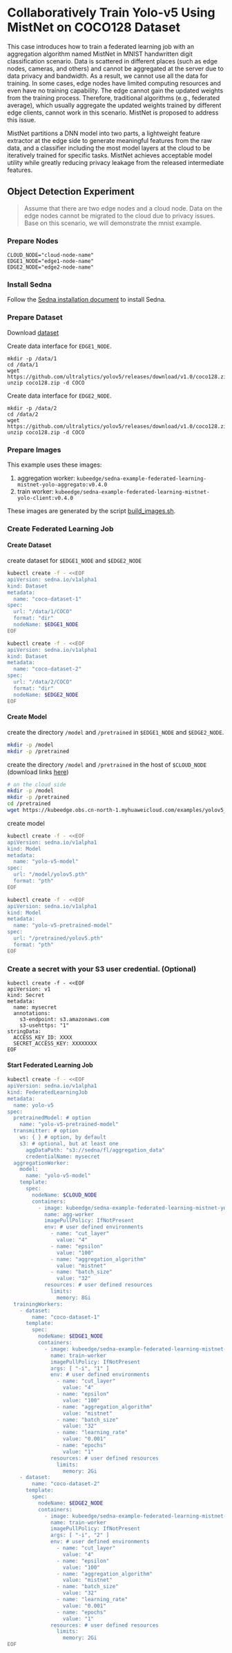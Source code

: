 # Collaboratively Train Yolo-v5 Using MistNet on COCO128 Dataset

This case introduces how to train a federated learning job with an aggregation algorithm named MistNet in MNIST
handwritten digit classification scenario. Data is scattered in different places (such as edge nodes, cameras, and
others) and cannot be aggregated at the server due to data privacy and bandwidth. As a result, we cannot use all the
data for training. In some cases, edge nodes have limited computing resources and even have no training capability. The
edge cannot gain the updated weights from the training process. Therefore, traditional algorithms (e.g., federated
average), which usually aggregate the updated weights trained by different edge clients, cannot work in this scenario.
MistNet is proposed to address this issue.

MistNet partitions a DNN model into two parts, a lightweight feature extractor at the edge side to generate meaningful
features from the raw data, and a classifier including the most model layers at the cloud to be iteratively trained for
specific tasks. MistNet achieves acceptable model utility while greatly reducing privacy leakage from the released
intermediate features.

## Object Detection Experiment

> Assume that there are two edge nodes and a cloud node. Data on the edge nodes cannot be migrated to the cloud due to privacy issues.
> Base on this scenario, we will demonstrate the mnist example.

### Prepare Nodes

```
CLOUD_NODE="cloud-node-name"
EDGE1_NODE="edge1-node-name"
EDGE2_NODE="edge2-node-name"
```

### Install Sedna

Follow the [Sedna installation document](/docs/setup/install.md) to install Sedna.

### Prepare Dataset

Download [dataset](https://github.com/ultralytics/yolov5/releases/download/v1.0/coco128.zip) 

Create data interface for ```EDGE1_NODE```.

```shell
mkdir -p /data/1
cd /data/1
wget https://github.com/ultralytics/yolov5/releases/download/v1.0/coco128.zip
unzip coco128.zip -d COCO
```

Create data interface for ```EDGE2_NODE```.

```shell
mkdir -p /data/2
cd /data/2
wget https://github.com/ultralytics/yolov5/releases/download/v1.0/coco128.zip
unzip coco128.zip -d COCO
```

### Prepare Images

This example uses these images:

1. aggregation worker: ```kubeedge/sedna-example-federated-learning-mistnet-yolo-aggregato:v0.4.0```
2. train worker: ```kubeedge/sedna-example-federated-learning-mistnet-yolo-client:v0.4.0```

These images are generated by the script [build_images.sh](/examples/build_image.sh).

### Create Federated Learning Job

#### Create Dataset

create dataset for `$EDGE1_NODE` and `$EDGE2_NODE`

```bash
kubectl create -f - <<EOF
apiVersion: sedna.io/v1alpha1
kind: Dataset
metadata:
  name: "coco-dataset-1"
spec:
  url: "/data/1/COCO"
  format: "dir"
  nodeName: $EDGE1_NODE
EOF
```

```bash
kubectl create -f - <<EOF
apiVersion: sedna.io/v1alpha1
kind: Dataset
metadata:
  name: "coco-dataset-2"
spec:
  url: "/data/2/COCO"
  format: "dir"
  nodeName: $EDGE2_NODE
EOF
```

#### Create Model
create the directory `/model` and `/pretrained` in `$EDGE1_NODE` and `$EDGE2_NODE`.
```bash
mkdir -p /model
mkdir -p /pretrained
```

create the directory `/model` and `/pretrained` in the host of `$CLOUD_NODE` (download links [here](https://kubeedge.obs.cn-north-1.myhuaweicloud.com/examples/yolov5_coco128_mistnet/yolov5.pth))


```bash
# on the cloud side
mkdir -p /model
mkdir -p /pretrained
cd /pretrained
wget https://kubeedge.obs.cn-north-1.myhuaweicloud.com/examples/yolov5_coco128_mistnet/yolov5.pth
```

create model

```bash
kubectl create -f - <<EOF
apiVersion: sedna.io/v1alpha1
kind: Model
metadata:
  name: "yolo-v5-model"
spec:
  url: "/model/yolov5.pth"
  format: "pth"
EOF

kubectl create -f - <<EOF
apiVersion: sedna.io/v1alpha1
kind: Model
metadata:
  name: "yolo-v5-pretrained-model"
spec:
  url: "/pretrained/yolov5.pth"
  format: "pth"
EOF
```

### Create a secret with your S3 user credential. (Optional)

```shell
kubectl create -f - <<EOF
apiVersion: v1
kind: Secret
metadata:
  name: mysecret
  annotations:
    s3-endpoint: s3.amazonaws.com 
    s3-usehttps: "1" 
stringData: 
  ACCESS_KEY_ID: XXXX
  SECRET_ACCESS_KEY: XXXXXXXX
EOF
```

#### Start Federated Learning Job

```bash
kubectl create -f - <<EOF
apiVersion: sedna.io/v1alpha1
kind: FederatedLearningJob
metadata:
  name: yolo-v5
spec:
  pretrainedModel: # option
    name: "yolo-v5-pretrained-model"
  transmitter: # option
    ws: { } # option, by default
    s3: # optional, but at least one
      aggDataPath: "s3://sedna/fl/aggregation_data"
      credentialName: mysecret
  aggregationWorker:
    model:
      name: "yolo-v5-model"
    template:
      spec:
        nodeName: $CLOUD_NODE
        containers:
          - image: kubeedge/sedna-example-federated-learning-mistnet-yolo-aggregator:v0.4.0
            name: agg-worker
            imagePullPolicy: IfNotPresent
            env: # user defined environments
              - name: "cut_layer"
                value: "4"
              - name: "epsilon"
                value: "100"
              - name: "aggregation_algorithm"
                value: "mistnet"
              - name: "batch_size"
                value: "32"
            resources: # user defined resources
              limits:
                memory: 8Gi
  trainingWorkers:
    - dataset:
        name: "coco-dataset-1"
      template:
        spec:
          nodeName: $EDGE1_NODE
          containers:
            - image: kubeedge/sedna-example-federated-learning-mistnet-yolo-client:v0.4.0
              name: train-worker
              imagePullPolicy: IfNotPresent
              args: [ "-i", "1" ]
              env: # user defined environments
                - name: "cut_layer"
                  value: "4"
                - name: "epsilon"
                  value: "100"
                - name: "aggregation_algorithm"
                  value: "mistnet"
                - name: "batch_size"
                  value: "32"
                - name: "learning_rate"
                  value: "0.001"
                - name: "epochs"
                  value: "1"
              resources: # user defined resources
                limits:
                  memory: 2Gi
    - dataset:
        name: "coco-dataset-2"
      template:
        spec:
          nodeName: $EDGE2_NODE
          containers:
            - image: kubeedge/sedna-example-federated-learning-mistnet-yolo-client:v0.4.0
              name: train-worker
              imagePullPolicy: IfNotPresent
              args: [ "-i", "2" ]
              env: # user defined environments
                - name: "cut_layer"
                  value: "4"
                - name: "epsilon"
                  value: "100"
                - name: "aggregation_algorithm"
                  value: "mistnet"
                - name: "batch_size"
                  value: "32"
                - name: "learning_rate"
                  value: "0.001"
                - name: "epochs"
                  value: "1"
              resources: # user defined resources
                limits:
                  memory: 2Gi
EOF
```


